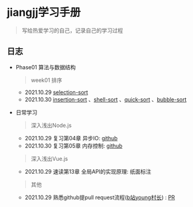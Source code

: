# jiangjj学习手册

> 写给热爱学习的自己，记录自己的学习过程



## 日志 

- Phase01 算法与数据结构
  > week01 排序
   - 2021.10.29 [selection-sort](https://github.com/rhythm022/jiangjj-frontend-studybook/blob/main/week01-sort/selection-sort.js)
   - 2021.10.30 [insertion-sort](https://github.com/rhythm022/jiangjj-frontend-studybook/blob/main/week01-sort)
   、[shell-sort](https://github.com/rhythm022/jiangjj-frontend-studybook/blob/main/week01-sort)
   、[quick-sort](https://github.com/rhythm022/jiangjj-frontend-studybook/blob/main/week01-sort)
   、[bubble-sort](https://github.com/rhythm022/jiangjj-frontend-studybook/blob/main/week01-sort)

- 日常学习
  > 深入浅出Node.js
    - 2021.10.29 复习第04章 异步IO: [github](https://github.com/rhythm022/2020-learning/blob/master/2021-nodejs/Untitled.ipynb)    
    - 2021.10.30 复习第05章 内存控制: [github](https://github.com/rhythm022/2020-learning/blob/master/2021-nodejs/Untitled.ipynb)    
  > 深入浅出Vue.js
    - 2021.10.29 速读第13章 全局API的实现原理: 纸面标注
  > 其他
    - 2021.10.29 熟悉github提pull request流程([b站young村长](https://www.bilibili.com/video/BV1Ev411J77h/)) : [PR](https://github.com/su37josephxia/wheel-awesome/pull/169)

